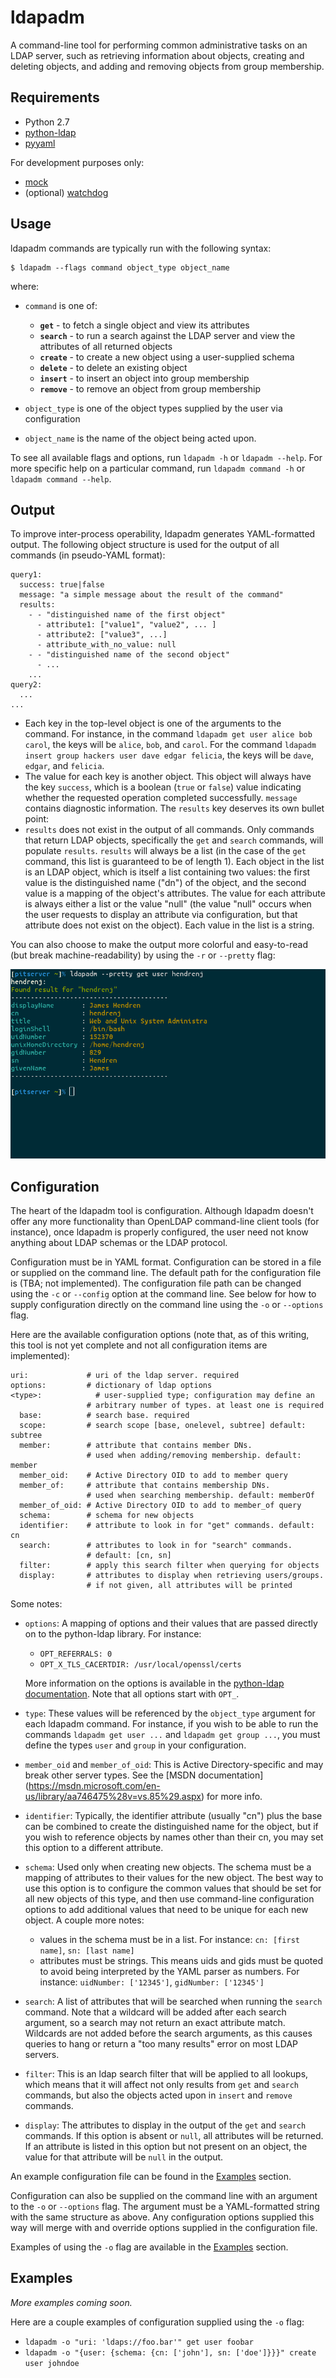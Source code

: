# ldapadm

A command-line tool for performing common administrative tasks on an
LDAP server, such as retrieving information about objects, creating and
deleting objects, and adding and removing objects from group membership.

## Requirements

* Python 2.7
* [python-ldap](http://www.python-ldap.org/)
* [pyyaml](http://pyyaml.org/)

For development purposes only:

* [mock](http://mock.readthedocs.org/en/latest/)
* (optional) [watchdog](http://pythonhosted.org/watchdog/)

## Usage

ldapadm commands are typically run with the following syntax:

    $ ldapadm --flags command object_type object_name

where:

* `command` is one of:

  * **`get`** - to fetch a single object and view its attributes
  * **`search`** - to run a search against the LDAP server and view the
    attributes of all returned objects
  * **`create`** - to create a new object using a user-supplied schema
  * **`delete`** - to delete an existing object
  * **`insert`** - to insert an object into group membership
  * **`remove`** - to remove an object from group membership

* `object_type` is one of the object types supplied by the user via
  configuration
* `object_name` is the name of the object being acted upon.

To see all available flags and options, run `ldapadm -h` or `ldapadm
--help`.  For more specific help on a particular command, run `ldapadm
command -h` or `ldapadm command --help`.

## Output

To improve inter-process operability, ldapadm generates YAML-formatted
output.  The following object structure is used for the output of all
commands (in pseudo-YAML format):

    query1:
      success: true|false
      message: "a simple message about the result of the command"
      results:
        - - "distinguished name of the first object"
          - attribute1: ["value1", "value2", ... ]
          - attribute2: ["value3", ...]
          - attribute_with_no_value: null
        - - "distinguished name of the second object"
          - ...
        ...
    query2:
      ...
    ...

* Each key in the top-level object is one of the arguments to the command.
  For instance, in the command `ldapadm get user alice bob carol`, the
  keys will be `alice`, `bob`, and `carol`.  For the command `ldapadm
  insert group hackers user dave edgar felicia`, the keys will be `dave`,
  `edgar`, and `felicia`.
* The value for each key is another object.  This object will always
  have the key `success`, which is a boolean (`true` or `false`) value
  indicating whether the requested operation completed successfully.
  `message` contains diagnostic information.  The `results` key deserves
  its own bullet point:
* `results` does not exist in the output of all commands.  Only commands
  that return LDAP objects, specifically the `get` and `search` commands,
  will populate `results`.  `results` will always be a list (in the case
  of the `get` command, this list is guaranteed to be of length 1).
  Each object in the list is an LDAP object, which is itself a list
  containing two values: the first value is the distinguished name ("dn") of
  the object, and the second value is a mapping of the object's attributes.
  The value for each attribute is always either a list or the value "null"
  (the value "null" occurs when the user requests to display an attribute
  via configuration, but that attribute does not exist on the object).
  Each value in the list is a string.

You can also choose to make the output more colorful and easy-to-read
(but break machine-readability) by using the `-r` or `--pretty` flag:

![pretty output](doc/output_pretty.png)

## Configuration

The heart of the ldapadm tool is configuration.  Although ldapadm doesn't
offer any more functionality than OpenLDAP command-line client tools
(for instance), once ldapadm is properly configured, the user need not
know anything about LDAP schemas or the LDAP protocol.

Configuration must be in YAML format.  Configuration can be stored
in a file or supplied on the command line.  The default path for the
configuration file is (TBA; not implemented).  The configuration file path
can be changed using the `-c` or `--config` option at the command line.
See below for how to supply configuration directly on the command line
using the `-o` or `--options` flag.

Here are the available configuration options (note that, as of this
writing, this tool is not yet complete and not all configuration items
are implemented):

    uri:             # uri of the ldap server. required
    options:         # dictionary of ldap options
    <type>:            # user-supplied type; configuration may define an
                     # arbitrary number of types. at least one is required
      base:          # search base. required
      scope:         # search scope [base, onelevel, subtree] default: subtree
      member:        # attribute that contains member DNs.
                     # used when adding/removing membership. default: member
      member_oid:    # Active Directory OID to add to member query
      member_of:     # attribute that contains membership DNs.
                     # used when searching membership. default: memberOf
      member_of_oid: # Active Directory OID to add to member_of query
      schema:        # schema for new objects
      identifier:    # attribute to look in for "get" commands. default: cn
      search:        # attributes to look in for "search" commands.
                     # default: [cn, sn]
      filter:        # apply this search filter when querying for objects
      display:       # attributes to display when retrieving users/groups.
                     # if not given, all attributes will be printed

Some notes:

* `options`: A mapping of options and their values that are passed
  directly on to the python-ldap library.  For instance:

  * `OPT_REFERRALS: 0`
  * `OPT_X_TLS_CACERTDIR: /usr/local/openssl/certs`

  More information on the options is available in the [python-ldap
  documentation](http://www.python-ldap.org/doc/html/ldap.html#options).
  Note that all options start with `OPT_`.
* `type`: These values will be referenced by the `object_type` argument
  for each ldapadm command.  For instance, if you wish to be able to
  run the commands `ldapadm get user ...` and `ldapadm get group ...`,
  you must define the types `user` and `group` in your configuration.
* `member_oid` and `member_of_oid`: This is Active Directory-specific and may
  break other server types.  See the [MSDN documentation]
  (https://msdn.microsoft.com/en-us/library/aa746475%28v=vs.85%29.aspx) for
  more info.
* `identifier`: Typically, the identifier attribute (usually "cn")
  plus the base can be combined to create the distinguished name for the
  object, but if you wish to reference objects by names other than their
  cn, you may set this option to a different attribute.
* `schema`: Used only when creating new objects.  The schema must be
  a mapping of attributes to their values for the new object.  The best
  way to use this option is to configure the common values that should
  be set for all new objects of this type, and then use command-line
  configuration options to add additional values that need to be unique
  for each new object.  A couple more notes:

  * values in the schema must be in a list.  For instance:
    `cn: [first name]`, `sn: [last name]`
  * attributes must be strings.  This means uids and gids must be
    quoted to avoid being interpreted by the YAML parser as numbers.
    For instance: `uidNumber: ['12345']`, `gidNumber: ['12345']`

* `search`: A list of attributes that will be searched when running
  the `search` command.  Note that a wildcard will be added after each
  search argument, so a search may not return an exact attribute match.
  Wildcards are not added before the search arguments, as this causes
  queries to hang or return a "too many results" error on most LDAP servers.
* `filter`: This is an ldap search filter that will be applied to all
  lookups, which means that it will affect not only results from `get`
  and `search` commands, but also the objects acted upon in `insert` and
  `remove` commands.
* `display`: The attributes to display in the output of the `get` and `search`
  commands.  If this option is absent or `null`, all attributes will be
  returned.  If an attribute is listed in this option but not present on
  an object, the value for that attribute will be `null` in the output.

An example configuration file can be found in the [Examples](#Examples) section.

Configuration can also be supplied on the command line with an argument
to the `-o` or `--options` flag.  The argument must be a YAML-formatted
string with the same structure as above.  Any configuration options
supplied this way will merge with and override options supplied in the
configuration file.

Examples of using the `-o` flag are available in the [Examples](#Examples) section.

## Examples

*More examples coming soon.*

Here are a couple examples of configuration supplied using the `-o` flag:

* `ldapadm -o "uri: 'ldaps://foo.bar'" get user foobar`
* `ldapadm -o "{user: {schema: {cn: ['john'], sn: ['doe']}}}" create
   user johndoe`
